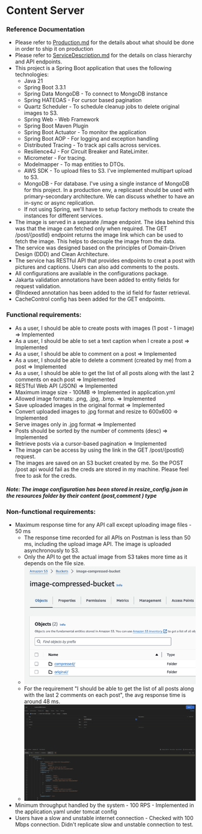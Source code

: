 # Content Server 

### Reference Documentation
* Please refer to [Production.md](Production.md) for the details about what should be done in order to ship it on production
* Please refer to [ServiceDescription.md](ServiceDescription.md) for the details on class hierarchy and API endpoints.
* This project is a Spring Boot application that uses the following technologies:
  * Java 21 
  * Spring Boot 3.3.1
  * Spring Data MongoDB - To connect to MongoDB instance
  * Spring HATEOAS - For cursor based pagination
  * Quartz Scheduler - To schedule cleanup jobs to delete original images to S3.
  * Spring Web - Web Framework
  * Spring Boot Maven Plugin
  * Spring Boot Actuator - To monitor the application
  * Spring Boot AOP - For logging and exception handling
  * Distributed Tracing - To track api calls across services.
  * Resilience4J - For Circuit Breaker and RateLimiter. 
  * Micrometer - For tracing.
  * Modelmapper - To map entities to DTOs.
  * AWS SDK - To upload files to S3. I've implemented multipart upload to S3.
  * MongoDB - For database. I've using a single instance of MongoDB for this project. In a production env, a replicaset
   should be used with primary-secondary architecture. We can discuss whether to have an in-sync or async replication.
  * If not using Spring, we'll have to setup factory methods to create the instances for different services.
* The image is served in a separate /image endpoint. The idea behind this was that the image can fetched only when required. The GET /post/{postId} endpoint returns the image link 
  which can be used to fetch the image. This helps to decouple the image from the data.
* The service was designed based on the principles of Domain-Driven Design (DDD) and Clean Architecture.
* The service has RESTful API that provides endpoints to creat a post with pictures and captions. Users can also add comments to the posts.
* All configurations are available in the configurations package.
* Jakarta validation annotations have been added to entity fields for request validation.
* @Indexed annotation has been added to the id field for faster retrieval.
* CacheControl config has been added for the GET endpoints.

### Functional requirements:
  * As a user, I should be able to create posts with images (1 post - 1 image) => Implemented
  * As a user, I should be able to set a text caption when I create a post => Implemented
  * As a user, I should be able to comment on a post => Implemented
  * As a user, I should be able to delete a comment (created by me) from a post => Implemented
  * As a user, I should be able to get the list of all posts along with the last 2 comments on each post => Implemented
  * RESTful Web API (JSON) => Implemented
  * Maximum image size - 100MB  => Implemented in application.yml
  * Allowed image formats: .png, .jpg, .bmp. => Implemented
  * Save uploaded images in the original format => Implemented
  * Convert uploaded images to .jpg format and resize to 600x600 => Implemented
  * Serve images only in .jpg format => Implemented
  * Posts should be sorted by the number of comments (desc) => Implemented
  * Retrieve posts via a cursor-based pagination => Implemented
  * The image can be access by using the link in the GET /post/{postId} request.
  * The images are saved on an S3 bucket created by me. So the POST /post api would fail as the creds are stored in my machine. Please feel free to ask for the creds.

##### Note: The image configuration has been stored in resize_config.json in the resources folder by their content (post,comment ) type

### Non-functional requirements:
  * Maximum response time for any API call except uploading image files - 50 ms
    * The response time recorded for all APIs on Postman is less than 50 ms, including the upload image API. The image is uploaded asynchronously to S3.
    * Only the API to get the actual image from S3 takes more time as it depends on the file size.
    * ![Optional Image Alt Text](src/main/resources/images/S3.png)
    * For the requirement "I should be able to get the list of all posts along with the last 2 comments on each post", 
      the avg response time is around 48 ms.
    * ![Optional Image Alt Text](src/main/resources/images/Time.png)
  * Minimum throughput handled by the system - 100 RPS - Implemented in the application.yaml under tomcat config
  * Users have a slow and unstable internet connection - Checked with 100 Mbps connection. Didn't replicate slow and unstable connection to test.




    